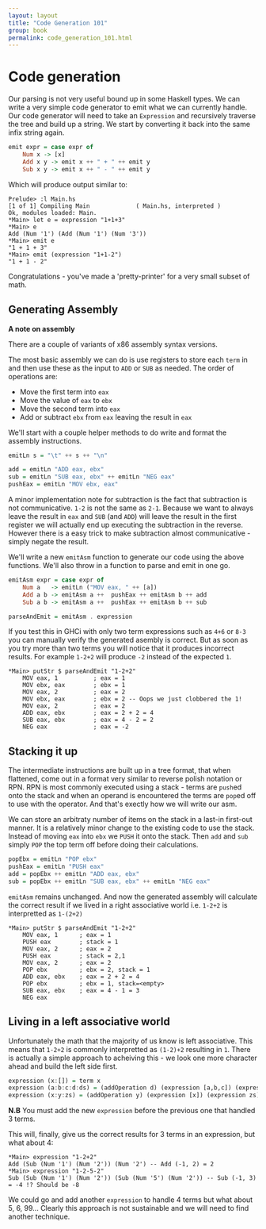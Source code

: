```yaml
---
layout: layout
title: "Code Generation 101"
group: book
permalink: code_generation_101.html
---
```


# Code generation 

Our parsing is not very useful bound up in some Haskell types.  We can write a very simple code generator to emit what we can currently handle.  Our code generator will need to take an `Expression` and recursively traverse the tree and build up a string.  We start by converting it back into the same infix string again.

~~~ Haskell
emit expr = case expr of
	Num x -> [x]
	Add x y -> emit x ++ " + " ++ emit y
	Sub x y -> emit x ++ " - " ++ emit y
~~~

Which will produce output similar to:

~~~
Prelude> :l Main.hs
[1 of 1] Compiling Main             ( Main.hs, interpreted )
Ok, modules loaded: Main.
*Main> let e = expression "1+1+3"
*Main> e
Add (Num '1') (Add (Num '1') (Num '3'))
*Main> emit e
"1 + 1 + 3"
*Main> emit (expression "1+1-2")
"1 + 1 - 2"
~~~

Congratulations - you've made a 'pretty-printer' for a very small subset of math.

## Generating Assembly

<aside class="col-xs-12 col-sm-4 pull-right well">
<strong>A note on assembly</strong>

<p>There are a couple of variants of x86 assembly syntax versions.</p>
</aside>

The most basic assembly we can do is use registers to store each `term` in and then use these as the input to `ADD` or `SUB` as needed.  The order of operations are:

 - Move the first term into `eax`
 - Move the value of `eax` to `ebx`
 - Move the second term into `eax`
 - Add or subtract `ebx` from `eax` leaving the result in `eax`

We'll start with a couple helper methods to do write and format the assembly instructions. 

~~~ Haskell
emitLn s = "\t" ++ s ++ "\n"

add = emitLn "ADD eax, ebx"
sub = emitLn "SUB eax, ebx" ++ emitLn "NEG eax"
pushEax = emitLn "MOV ebx, eax"
~~~

A minor implementation note for subtraction is the fact that subtraction is not communicative.  `1-2` is not the same as `2-1`.  Because we want to always leave the result in `eax` and `SUB` (and `ADD`) will leave the result in the first register we will actually end up executing the subtraction in the reverse. However there is a easy trick to make subtraction almost communicative - simply negate the result. 

We'll write a new `emitAsm` function to generate our code using the above functions.  We'll also throw in a function to parse and emit in one go.

~~~ Haskell
emitAsm expr = case expr of 
	Num a   -> emitLn ("MOV eax, " ++ [a])
	Add a b -> emitAsm a ++  pushEax ++ emitAsm b ++ add
	Sub a b -> emitAsm a ++  pushEax ++ emitAsm b ++ sub

parseAndEmit = emitAsm . expression
~~~

If you test this in GHCi with only two term expressions such as `4+6` or `8-3` you can manually verify the generated asembly is correct.  But as soon as you try more than two terms you will notice that it produces incorrect results.  For example `1-2+2` will produce `-2` instead of the expected `1`.  

~~~
*Main> putStr $ parseAndEmit "1-2+2"
	MOV eax, 1 			; eax = 1
	MOV ebx, eax 		; ebx = 1
	MOV eax, 2 			; eax = 2  
	MOV ebx, eax 		; ebx = 2 -- Oops we just clobbered the 1!
	MOV eax, 2    		; eax = 2
	ADD eax, ebx        ; eax = 2 + 2 = 4
	SUB eax, ebx        ; eax = 4 - 2 = 2
	NEG eax 			; eax = -2
~~~

## Stacking it up

The  intermediate instructions are built up in a tree format, that when flattened, come out in a format very similar to reverse polish notation or RPN.  RPN is most commonly executed using a stack - terms are `push`ed onto the stack and when an operand is encountered the terms are `pop`ed off to use with the operator.  And that's exectly how we will write our asm.

We can store an arbitraty number of items on the stack in a last-in first-out manner.  It is a relatively minor change to the existing code to use the stack. Instead of moving `eax` into `ebx` we `PUSH` it onto the stack.  Then `add` and `sub` simply `POP` the top term off before doing their calculations.

~~~ Haskell
popEbx = emitLn "POP ebx"
pushEax = emitLn "PUSH eax"
add = popEbx ++ emitLn "ADD eax, ebx"
sub = popEbx ++ emitLn "SUB eax, ebx" ++ emitLn "NEG eax"
~~~

`emitAsm` remains unchanged. And now the generated assembly will calculate the correct result if we lived in a right associative world i.e. `1-2+2` is interpretted as `1-(2+2)`

~~~
*Main> putStr $ parseAndEmit "1-2+2"
	MOV eax, 1 		; eax = 1
	PUSH eax  		; stack = 1
	MOV eax, 2 		; eax = 2
	PUSH eax 		; stack = 2,1
	MOV eax, 2 		; eax = 2
	POP ebx 		; ebx = 2, stack = 1
	ADD eax, ebx 	; eax = 2 + 2 = 4
	POP ebx 		; ebx = 1, stack=<empty>
	SUB eax, ebx    ; eax = 4 - 1 = 3
	NEG eax
~~~

## Living in a left associative world

Unfortunately the math that the majority of us know is left associative.  This means that `1-2+2` is commonly interpretted as `(1-2)+2` resulting in `1`.  There is actually a simple approach to acheiving this - we look one more character ahead and build the left side first.  
~~~ Haskell
expression (x:[]) = term x
expression (a:b:c:d:ds) = (addOperation d) (expression [a,b,c]) (expression ds)
expression (x:y:zs) = (addOperation y) (expression [x]) (expression zs)
~~~

**N.B** You must add the new `expression` before the previous one that handled 3 terms.

This will, finally, give us the correct results for 3 terms in an expression, but what about 4:

~~~
*Main> expression "1-2+2"
Add (Sub (Num '1') (Num '2')) (Num '2') -- Add (-1, 2) = 2
*Main> expression "1-2-5-2"
Sub (Sub (Num '1') (Num '2')) (Sub (Num '5') (Num '2')) -- Sub (-1, 3) = -4 !? Should be -8
~~~

We could go and add another `expression` to handle 4 terms but what about 5, 6, 99...  Clearly this approach is not sustainable and we will need to find another technique.




